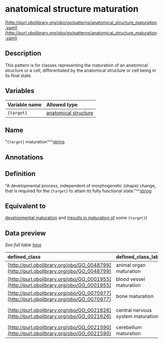 # anatomical structure maturation

[http://purl.obolibrary.org/obo/go/patterns/anatomical_structure_maturation.yaml](http://purl.obolibrary.org/obo/go/patterns/anatomical_structure_maturation.yaml)

## Description

This pattern is for classes representing the maturation of an anatomical structure or a cell, differentiated by the anatomical structure or cell being in its final state.




## Variables

| Variable name | Allowed type |
|:--------------|:-------------|
| `{target}` | [anatomical structure](http://purl.obolibrary.org/obo/UBERON_0000061) |

## Name

"`{target}` maturation"^^[string](http://www.w3.org/2001/XMLSchema#string)

## Annotations



## Definition

"A developmental process, independent of morphogenetic (shape) change, that is required for the `{target}` to attain its fully functional state."^^[string](http://www.w3.org/2001/XMLSchema#string)

## Equivalent to

[developmental maturation](http://purl.obolibrary.org/obo/GO_0021700)  and ([results in maturation of](http://purl.obolibrary.org/obo/RO_0002299) some `{target}`)







## Data preview

*See full table [here](https://github.com/geneontology/go-ontology/tree/master/src/design_patterns/anatomical_structure_maturation.tsv)*

| defined_class | defined_class_label | target | target_label |
|:--|:--|:--|:--|
| [http://purl.obolibrary.org/obo/GO_0048799](http://purl.obolibrary.org/obo/GO_0048799) | animal organ maturation | [http://purl.obolibrary.org/obo/UBERON_0000062](http://purl.obolibrary.org/obo/UBERON_0000062) | organ |
| [http://purl.obolibrary.org/obo/GO_0001955](http://purl.obolibrary.org/obo/GO_0001955) | blood vessel maturation | [http://purl.obolibrary.org/obo/UBERON_0001981](http://purl.obolibrary.org/obo/UBERON_0001981) | blood vessel |
| [http://purl.obolibrary.org/obo/GO_0070977](http://purl.obolibrary.org/obo/GO_0070977) | bone maturation | [http://purl.obolibrary.org/obo/UBERON_0001474](http://purl.obolibrary.org/obo/UBERON_0001474) | bone element |
| [http://purl.obolibrary.org/obo/GO_0021626](http://purl.obolibrary.org/obo/GO_0021626) | central nervous system maturation | [http://purl.obolibrary.org/obo/UBERON_0001017](http://purl.obolibrary.org/obo/UBERON_0001017) | central nervous system |
| [http://purl.obolibrary.org/obo/GO_0021590](http://purl.obolibrary.org/obo/GO_0021590) | cerebellum maturation | [http://purl.obolibrary.org/obo/UBERON_0002037](http://purl.obolibrary.org/obo/UBERON_0002037) | cerebellum |

